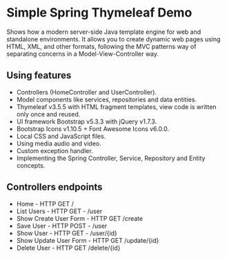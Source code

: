 # Simple Spring Thymeleaf Demo
Shows how a modern server-side Java template engine for web and standalone environments. 
It allows you to create dynamic web pages using HTML, XML, and other formats, following the MVC patterns way of separating concerns in a Model-View-Controller way.

## Using features
- Controllers (HomeController and UserController).
- Model components like services, repositories and data entities.
- Thymeleaf v3.5.5 with HTML fragment templates, view code is written only once and reused.
- UI framework Bootstrap v5.3.3 with jQuery v1.7.3.
- Bootstrap Icons v1.10.5 + Font Awesome Icons v6.0.0.
- Local CSS and JavaScript files.
- Using media audio and video.
- Custom exception handler.
- Implementing the Spring Controller, Service, Repository and Entity concepts.

## Controllers endpoints
- Home - HTTP GET /
- List Users - HTTP GET - /user 
- Show Create User Form - HTTP GET /create
- Save User - HTTP POST - /user
- Show User - HTTP GET - /user/{id}
- Show Update User Form - HTTP GET /update/{id}
- Delete User - HTTP GET /delete/{id}